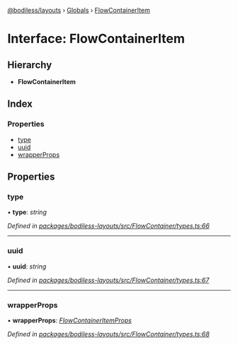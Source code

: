 [@bodiless/layouts](../README.md) › [Globals](../globals.md) › [FlowContainerItem](flowcontaineritem.md)

# Interface: FlowContainerItem

## Hierarchy

* **FlowContainerItem**

## Index

### Properties

* [type](flowcontaineritem.md#type)
* [uuid](flowcontaineritem.md#uuid)
* [wrapperProps](flowcontaineritem.md#wrapperprops)

## Properties

###  type

• **type**: *string*

*Defined in [packages/bodiless-layouts/src/FlowContainer/types.ts:66](https://github.com/Guilherme-Almeida-Zeni/Bodiless-JS/blob/3c89c625/packages/bodiless-layouts/src/FlowContainer/types.ts#L66)*

___

###  uuid

• **uuid**: *string*

*Defined in [packages/bodiless-layouts/src/FlowContainer/types.ts:67](https://github.com/Guilherme-Almeida-Zeni/Bodiless-JS/blob/3c89c625/packages/bodiless-layouts/src/FlowContainer/types.ts#L67)*

___

###  wrapperProps

• **wrapperProps**: *[FlowContainerItemProps](flowcontaineritemprops.md)*

*Defined in [packages/bodiless-layouts/src/FlowContainer/types.ts:68](https://github.com/Guilherme-Almeida-Zeni/Bodiless-JS/blob/3c89c625/packages/bodiless-layouts/src/FlowContainer/types.ts#L68)*
